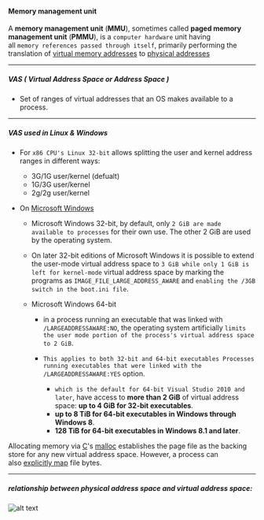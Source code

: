 ####  Memory management unit


A **memory management unit** (**MMU**), sometimes called **paged memory management unit** (**PMMU**), is a `computer hardware` unit having all `memory references passed through itself`, primarily performing the translation of [virtual memory addresses](https://en.wikipedia.org/wiki/Virtual_address "Virtual address") to [physical addresses](https://en.wikipedia.org/wiki/Physical_address "Physical address")

---
##### VAS ( Virtual Address Space or Address Space )
- Set of ranges of virtual addresses that an OS makes available to a process.

--- 

##### VAS used in Linux & Windows

- For `x86 CPU's Linux 32-bit` allows splitting the user and kernel address ranges in different ways: 
	- 3G/1G user/kernel (defualt)
	- 1G/3G user/kernel 
	- 2g/2g user/kernel


- On [Microsoft Windows](https://en.wikipedia.org/wiki/Microsoft_Windows "Microsoft Windows") 
	- Microsoft Windows 32-bit, by default, only `2 GiB are made available to processes` for their own use. The other 2 GiB are used by the operating system. 

	- On later 32-bit editions of Microsoft Windows it is possible to extend the user-mode virtual address space to `3 GiB while only 1 GiB is left for kernel-mode` virtual address space by marking the programs as `IMAGE_FILE_LARGE_ADDRESS_AWARE` and `enabling the /3GB switch in the boot.ini file`.

	- Microsoft Windows 64-bit
		- in a process running an executable that was linked with `/LARGEADDRESSAWARE:NO`, the operating system artificially `limits the user mode portion of the process's virtual address space to 2 GiB`.
		
		- `This applies to both 32-bit and 64-bit executables Processes running executables that were linked with the /LARGEADDRESSAWARE:YES` option.
			
			- `which is the default for 64-bit Visual Studio 2010 and later`, have access to **more than 2 GiB** of virtual address space: **up to 4 GiB for 32-bit executables**.
			- **up to 8 TiB for 64-bit executables in Windows through Windows 8**.
			- **128 TiB for 64-bit executables in Windows 8.1 and later**.

Allocating memory via [C](https://en.wikipedia.org/wiki/C_(programming_language) "C (programming language)")'s [malloc](https://en.wikipedia.org/wiki/Malloc "Malloc") establishes the page file as the backing store for any new virtual address space. However, a process can also [explicitly map](https://en.wikipedia.org/wiki/Memory-mapped_file "Memory-mapped file") file bytes.


---


##### relationship between physical address space and virtual address space:

![alt text](https://upload.wikimedia.org/wikipedia/commons/3/32/Virtual_address_space_and_physical_address_space_relationship.svg)